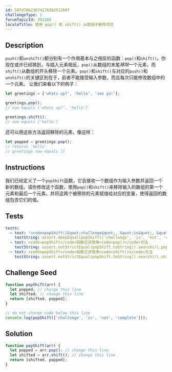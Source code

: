 ```yaml
---
id: 587d78b2367417b2b2512b0f
challengeType: 1
forumTopicId: 301165
localeTitle: 使用 pop() 和 shift() 从数组中删除项目
---
```


## Description
<section id='description'>
<code>push()</code>和<code>unshift()</code>都分别有一个作用基本与之相反的函数：<code>pop()</code>和<code>shift()</code>。你现在或许已经猜到，与插入元素相反，<code>pop()</code>从数组的末尾<em>移除</em>一个元素，而<code>shift()</code>从数组的开头移除一个元素。<code>pop()</code>和<code>shift()</code>与对应的<code>push()</code>和<code>unshift()</code>的关键区别在于，前者不能接受输入参数，而且每次只能修改数组中的一个元素。
让我们来看以下的例子：

```js
let greetings = ['whats up?', 'hello', 'see ya!'];

greetings.pop();
// now equals ['whats up?', 'hello']

greetings.shift();
// now equals ['hello']
```

还可以用这些方法返回移除的元素，像这样：

```js
let popped = greetings.pop();
// returns 'hello'
// greetings now equals []
```

</section>

## Instructions
<section id='instructions'>
我们已经定义了一个<code>popShift</code>函数，它会接收一个数组作为输入参数并返回一个新的数组。请你修改这个函数，使用<code>pop()</code>和<code>shift()</code>来移除输入的数组的第一个元素和最后一个元素，并将这两个被移除的元素赋值给对应的变量，使得返回的数组包含它们的值。
</section>

## Tests
<section id='tests'>

```yml
tests:
  - text: '<code>popShift([&quot;challenge&quot;, &quot;is&quot;, &quot;not&quot;, &quot;complete&quot;])</code>应返回<code>[&quot;challenge&quot;, &quot;complete&quot;]</code>'
    testString: assert.deepEqual(popShift(['challenge', 'is', 'not', 'complete']), ["challenge", "complete"]);
  - text: <code>popShift</code>函数应该使用<code>pop()</code>方法
    testString: assert.notStrictEqual(popShift.toString().search(/\.pop\(/), -1);
  - text: <code>popShift</code>函数应该使用<code>shift()</code>方法
    testString: assert.notStrictEqual(popShift.toString().search(/\.shift\(/), -1);

```

</section>

## Challenge Seed
<section id='challengeSeed'>

<div id='js-seed'>

```js
function popShift(arr) {
  let popped; // change this line
  let shifted; // change this line
  return [shifted, popped];
}

// do not change code below this line
console.log(popShift(['challenge', 'is', 'not', 'complete']));
```

</div>



</section>

## Solution
<section id='solution'>

```js
function popShift(arr) {
  let popped = arr.pop(); // change this line
  let shifted = arr.shift(); // change this line
  return [shifted, popped];
}
```

</section>
